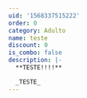 ```yaml
---
uid: '1568337515222'
order: 0
category: Adulto
name: teste
discount: 0
is_combo: false
description: |-
  **TESTE!!!!**

  _TESTE_
---
```


